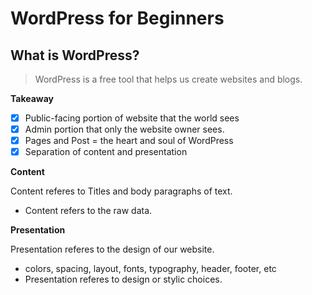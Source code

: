 # WordPress for Beginners
## What is WordPress?
> WordPress is a free tool that helps us create websites and blogs.

**Takeaway**
- [x] Public-facing portion of website that the world sees
- [x] Admin portion that only the website owner sees.
- [x] Pages and Post = the heart and soul of WordPress
- [x] Separation of content and presentation

**Content**

Content referes to Titles and body paragraphs of text.
- Content refers to the raw data.

**Presentation**

Presentation referes to the design of our website. 
- colors, spacing, layout, fonts, typography, header, footer, etc 
- Presentation referes to design or stylic choices. 



